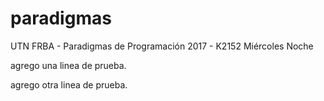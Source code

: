 # paradigmas
UTN FRBA - Paradigmas de Programación 2017 - K2152 Miércoles Noche

agrego una linea de prueba.

agrego otra linea de prueba.
